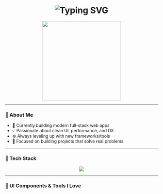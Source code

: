 <!-- Vercel + shadcn/ui inspired GitHub Profile README -->

<h1 align="center">
  <img src="https://readme-typing-svg.demolab.com?font=Fira+Code&size=24&pause=1000&color=00FFB2&center=true&vCenter=true&width=440&lines=Hey%2C+I'm+Nithen+Bains!;Full-Stack+Web+Developer.;Welcome+to+my+digital+space.🚀" alt="Typing SVG" />
</h1>

<p align="center">
  <img src="https://media.giphy.com/media/hp3dmEfu7b0uRLxYF9/giphy.gif" width="260"/>
</p>

---

### 🧠 About Me

- 🔭 Currently building modern full-stack web apps  
- 💡 Passionate about clean UI, performance, and DX  
- ⚙️ Always leveling up with new frameworks/tools  
- 🎯 Focused on building projects that solve real problems

---

### 🧪 Tech Stack

<p align="center">
  <img src="https://skillicons.dev/icons?i=html,css,tailwind,js,react,nodejs,express,mongodb,git,github,vscode&theme=dark" />
</p>

---

### 🧩 UI Components & Tools I Love

